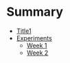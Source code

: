 # Summary
- [Title1](./file1.md)
- [Experiments](./experiments/experiments.md)  
  - [Week 1](./experiments/week1.md)
  - [Week 2](./experiments/week2.md)  
